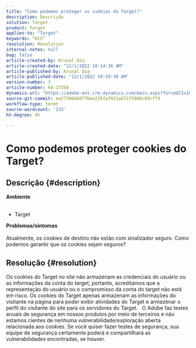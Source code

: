 ```yaml
---
title: "Como podemos proteger os cookies do Target?"
description: Descrição
solution: Target
product: Target
applies-to: "Target"
keywords: “KCS”
resolution: Resolution
internal-notes: null
bug: false
article-created-by: Krunal Oza
article-created-date: "12/1/2022 10:14:36 AM"
article-published-by: Krunal Oza
article-published-date: "12/1/2022 10:19:30 AM"
version-number: 3
article-number: KA-17356
dynamics-url: "https://adobe-ent.crm.dynamics.com/main.aspx?forceUCI=1&pagetype=entityrecord&etn=knowledgearticle&id=c1c8d0f3-6071-ed11-9561-6045bd006a22"
source-git-commit: ee27396666f7bbe235faf921a671f5908c89cff9
workflow-type: tm+mt
source-wordcount: '133'
ht-degree: 4%

---
```


# Como podemos proteger cookies do Target?

## Descrição {#description}

<b>Ambiente 
<br> </b>
- Target



<b>Problemas/sintomas</b><br><br>Atualmente, os cookies de destino não estão com sinalizador seguro. Como podemos garantir que os cookies sejam seguros?<br>

## Resolução {#resolution}


Os cookies do Target no site não armazenam as credenciais do usuário ou as informações da conta do target, portanto, acreditamos que a representação do usuário ou o compromisso da conta do target não está em risco. Os cookies do Target apenas armazenam as informações do visitante na página para poder exibir atividades do Target e armazenar o perfil do visitante do site para os servidores do Target.
 
O Adobe faz testes anuais de segurança em nossos produtos por meio de terceiros e não estamos cientes de nenhuma vulnerabilidade/exploração aberta relacionada aos cookies. Se você quiser fazer testes de segurança, sua equipe de segurança certamente poderá e compartilhará as vulnerabilidades encontradas, se houver.
